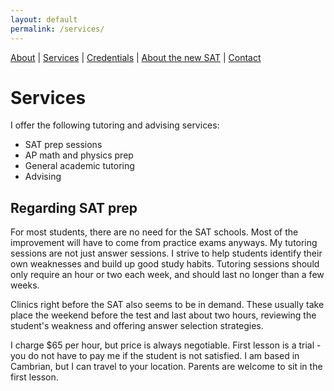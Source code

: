 ```yaml
---
layout: default
permalink: /services/
---
```

[About](/highmarktutoring.com) |
[Services](/services/) |
[Credentials](/credentials/) |
[About the new SAT](/sat/) |
[Contact](/contact/)

# Services

I offer the following tutoring and advising services:

- SAT prep sessions
- AP math and physics prep
- General academic tutoring
- Advising

## Regarding SAT prep

For most students, there are no need for the SAT schools. Most of the improvement will have to come from practice exams anyways. My tutoring sessions are not just answer sessions. I strive to help students identify their own weaknesses and build up good study habits. Tutoring sessions should only require an hour or two each week, and should last no longer than a few weeks.

Clinics right before the SAT also seems to be in demand. These usually take place the weekend before the test and last about two hours, reviewing the student's weakness and offering answer selection strategies.

I charge $65 per hour, but price is always negotiable. First lesson is a trial - you do not have to pay me if the student is not satisfied. I am based in Cambrian, but I can travel to your location. Parents are welcome to sit in the first lesson.
